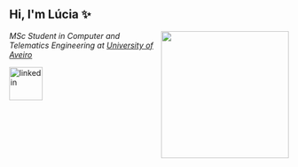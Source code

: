 <h2> Hi, I'm Lúcia ✨<!--<img src="https://media.giphy.com/media/WUlplcMpOCEmTGBtBW/giphy.gif" width="40">--></h2>
<!--<img align='right' src="https://media.giphy.com/media/ieyl9zmCjO4b4t6qoY/giphy.gif" width="230">-->
<img align='right' src="https://user-images.githubusercontent.com/45875556/111922297-ecefe300-8a90-11eb-8dc5-b78266404d07.png" width="230">

<p><em>MSc Student in Computer and Telematics Engineering at <a href="http://www.ua.pt">University of Aveiro</a> <!--<img src="https://media.giphy.com/media/fYSnHlufseco8Fh93Z/giphy.gif" width="30">--><!--</br>Developer Consultant at <a href="https://www.thoughtworks.com">ThoughtWorks</a><img src="https://media.giphy.com/media/WUlplcMpOCEmTGBtBW/giphy.gif" width="30"><img src="https://media.giphy.com/media/mGcNjsfWAjY5AEZNw6/giphy.gif" width="50"> -->
</em></p>

[<img src='https://user-images.githubusercontent.com/45875556/111922090-e9a82780-8a8f-11eb-9079-0058c2983189.png' alt='linkedin' height='60'>](https://www.linkedin.com/in/lucia-mb-sousa////) 


